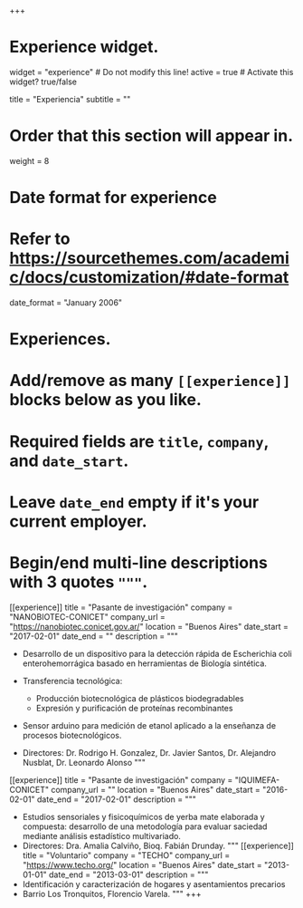 +++
# Experience widget.
widget = "experience"  # Do not modify this line!
active = true  # Activate this widget? true/false

title = "Experiencia"
subtitle = ""

# Order that this section will appear in.
weight = 8

# Date format for experience
#   Refer to https://sourcethemes.com/academic/docs/customization/#date-format
date_format = "January 2006"

# Experiences.
#   Add/remove as many `[[experience]]` blocks below as you like.
#   Required fields are `title`, `company`, and `date_start`.
#   Leave `date_end` empty if it's your current employer.
#   Begin/end multi-line descriptions with 3 quotes `"""`.
[[experience]]
  title = "Pasante de investigación"
  company = "NANOBIOTEC-CONICET"
  company_url = "https://nanobiotec.conicet.gov.ar/"
  location = "Buenos Aires"
  date_start = "2017-02-01"
  date_end = ""
  description = """
  * Desarrollo de un dispositivo para la detección rápida de Escherichia
 coli enterohemorrágica basado en herramientas de Biología sintética.
  * Transferencia tecnológica:

      * Producción biotecnológica de plásticos biodegradables
      * Expresión y purificación de proteínas recombinantes
  * Sensor arduino para medición de etanol aplicado a la enseñanza de
 procesos biotecnológicos.
  * Directores: Dr. Rodrigo H. Gonzalez, Dr. Javier Santos, Dr. Alejandro
 Nusblat, Dr. Leonardo Alonso
  """

[[experience]]
  title = "Pasante de investigación"
  company = "IQUIMEFA-CONICET"
  company_url = ""
  location = "Buenos Aires"
  date_start = "2016-02-01"
  date_end = "2017-02-01"
  description = """
  * Estudios sensoriales y fisicoquímicos de yerba mate elaborada y
  compuesta: desarrollo de una metodología para evaluar saciedad
  mediante análisis estadístico multivariado.
  * Directores: Dra. Amalia Calviño, Bioq. Fabián Drunday.
  """
[[experience]]
    title = "Voluntario"
    company = "TECHO"
    company_url = "https://www.techo.org/"
    location = "Buenos Aires"
    date_start = "2013-01-01"
    date_end = "2013-03-01"
    description = """
 * Identificación y caracterización de hogares y asentamientos precarios
 * Barrio Los Tronquitos, Florencio Varela.
    """
+++
